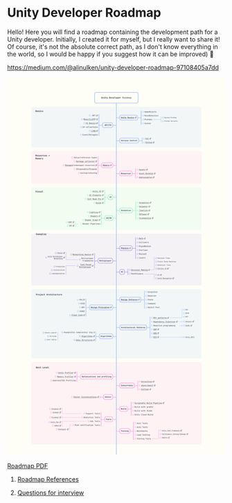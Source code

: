 # Unity Developer Roadmap

Hello!
Here you will find a roadmap containing the development path for a Unity developer. Initially, I created it for myself, but I really want to share it! Of course, it's not the absolute correct path, as I don't know everything in the world, so I would be happy if you suggest how it can be improved) 🖤

https://medium.com/@alinulken/unity-developer-roadmap-97108405a7dd

![Image](UnityDeveloperRoadmap.jpg)

[Roadmap PDF](UnityDeveloperRoadmap.pdf)

1. [Roadmap References](roadmap.md)

2. [Questions for interview](questions-for-interview.md)
